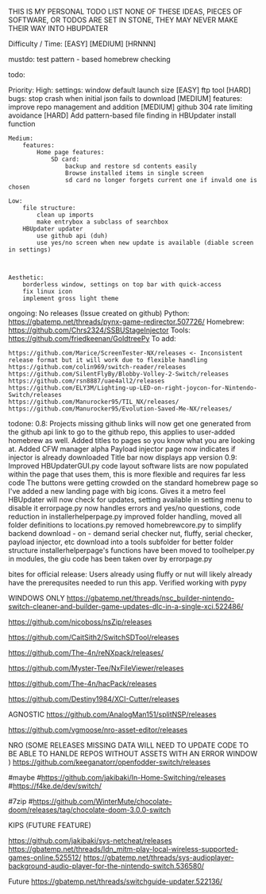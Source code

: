 THIS IS MY PERSONAL TODO LIST
NONE OF THESE IDEAS, PIECES OF SOFTWARE, OR TODOS ARE SET IN STONE, THEY MAY NEVER MAKE THEIR WAY INTO HBUPDATER

Difficulty / Time:
[EASY]
[MEDIUM]
[HRNNN]

mustdo:
test pattern - based homebrew checking

todo:

Priority:
    High:
        settings:
            window default launch size [EASY] 
            ftp tool [HARD]
        bugs:
            stop crash when initial json fails to download [MEDIUM]
        features:
            improve repo management and addition [MEDIUM]
            github 304 rate limiting avoidance [HARD]
        Add pattern-based file finding in HBUpdater install function

    Medium:
        features:
            Home page features:
                SD card:
                    backup and restore sd contents easily
                    Browse installed items in single screen
                    sd card no longer forgets current one if invald one is chosen

    Low:
        file structure:
            clean up imports
            make entrybox a subclass of searchbox
        HBUpdater updater
            use github api (duh)
            use yes/no screen when new update is available (diable screen in settings)



    Aesthetic:
        borderless window, settings on top bar with quick-access
        fix linux icon
        implement gross light theme


ongoing:
No releases (Issue created on github)
    Python:
        https://gbatemp.net/threads/pynx-game-redirector.507726/
    Homebrew:
        https://github.com/Chrs2324/SSBUStageInjector
    Tools:
        https://github.com/friedkeenan/GoldtreePy
To add:
    
    https://github.com/Marice/ScreenTester-NX/releases <- Inconsistent release format but it will work due to flexible handling
    https://github.com/colin969/switch-reader/releases
    https://github.com/SilentFlyBy/Blobby-Volley-2-Switch/releases
    https://github.com/rsn8887/uae4all2/releases
    https://github.com/ELY3M/Lighting-up-LED-on-right-joycon-for-Nintendo-Switch/releases
    https://github.com/Manurocker95/TIL_NX/releases/
    https://github.com/Manurocker95/Evolution-Saved-Me-NX/releases/

todone:
0.8:
    Projects missing github links will now get one generated from the github api link to go to the github repo, this applies to user-added homebrew as well. 
    Added titles to pages so you know what you are looking at.
    Added CFW manager alpha
    Payload injector page now indicates if injector is already downloaded
    Title bar now displays app version
0.9:
    Improved HBUpdaterGUI.py code layout
    software lists are now populated within the page that uses them, this is more flexible and requires far less code
    The buttons were getting crowded on the standard homebrew page so I've added a new landing page with big icons. Gives it a metro feel
    HBUpdater will now check for updates, setting available in setting menu to disable it
    errorpage.py now handles errors and yes/no questions, code reduction in installerhelperpage.py
    improved folder handling, moved all folder definitions to locations.py
    removed homebrewcore.py to simplify backend
    download - on - demand serial checker
    nut, fluffy, serial checker, payload injector, etc download into a tools subfolder for better folder structure 
    installerhelperpage's functions have been moved to toolhelper.py in modules, the giu code has been taken over by errorpage.py






bites for official release:
Users already using fluffy or nut will likely already have the prerequsites needed to run this app.
Verified working with pypy


WINDOWS ONLY
https://gbatemp.net/threads/nsc_builder-nintendo-switch-cleaner-and-builder-game-updates-dlc-in-a-single-xci.522486/ 

https://github.com/nicoboss/nsZip/releases

https://github.com/CaitSith2/SwitchSDTool/releases

https://github.com/The-4n/reNXpack/releases/

https://github.com/Myster-Tee/NxFileViewer/releases

https://github.com/The-4n/hacPack/releases

https://github.com/Destiny1984/XCI-Cutter/releases

AGNOSTIC
https://github.com/AnalogMan151/splitNSP/releases

https://github.com/vgmoose/nro-asset-editor/releases




NRO (SOME RELEASES MISSING DATA WILL NEED TO UPDATE CODE TO BE ABLE TO HANLDE REPOS WITHOUT ASSETS WITH AN ERROR WINDOW )
https://github.com/keeganatorr/openfodder-switch/releases

#maybe
#https://github.com/jakibaki/In-Home-Switching/releases
#https://f4ke.de/dev/switch/

#7zip
#https://github.com/WinterMute/chocolate-doom/releases/tag/chocolate-doom-3.0.0-switch

KIPS (FUTURE FEATURE)

https://github.com/jakibaki/sys-netcheat/releases
https://gbatemp.net/threads/ldn_mitm-play-local-wireless-supported-games-online.525512/
https://gbatemp.net/threads/sys-audioplayer-background-audio-player-for-the-nintendo-switch.536580/

Future
https://gbatemp.net/threads/switchguide-updater.522136/

